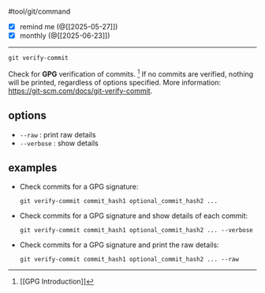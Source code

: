 #tool/git/command 

- [x] remind me (@[[2025-05-27]])
- [x] monthly (@[[2025-06-23]])
___

 `git verify-commit`
  
  Check for **GPG** verification of commits. [^1]
  If no commits are verified, nothing will be printed, regardless of options specified.
  More information: https://git-scm.com/docs/git-verify-commit.

## options

- `--raw` : print raw details
- `--verbose` : show details

[^1]: [[GPG Introduction]]

## examples

  - Check commits for a GPG signature:
  
	    git verify-commit commit_hash1 optional_commit_hash2 ...

  - Check commits for a GPG signature and show details of each commit:
  
	    git verify-commit commit_hash1 optional_commit_hash2 ... --verbose

  - Check commits for a GPG signature and print the raw details:
  
	    git verify-commit commit_hash1 optional_commit_hash2 ... --raw

